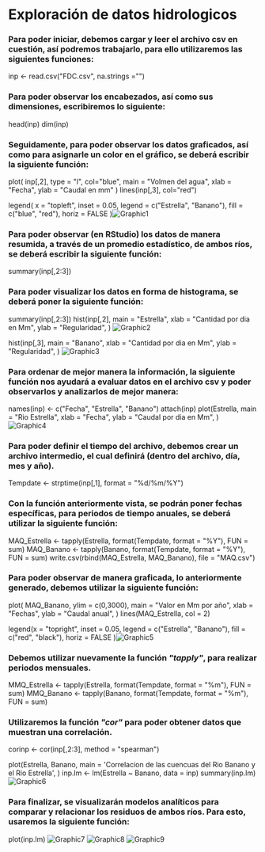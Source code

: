 # Exploración de datos hidrologicos

### Para poder iniciar, debemos cargar y leer el archivo csv en cuestión, así podremos trabajarlo, para ello utilizaremos las siguientes funciones:
inp <- read.csv("FDC.csv", na.strings ="")


### Para poder observar los encabezados, así como sus dimensiones, escribiremos lo siguiente:

head(inp)
dim(inp)





### Seguidamente, para poder observar los datos graficados, así como para asignarle un color en el gráfico, se deberá escribir la siguiente función:
plot(
  inp[,2], type = "l", col="blue", 
  main = "Volmen del agua",
  xlab = "Fecha",
  ylab = "Caudal en mm"
)
lines(inp[,3], col="red")

legend(
  x = "topleft",
  inset = 0.05,
  legend = c("Estrella", "Banano"),
  fill = c("blue", "red"),
  horiz = FALSE
  )![Graphic1](https://user-images.githubusercontent.com/82826151/119308878-d39f1a80-bc2a-11eb-89b9-3a7617bc06a8.png)
  
  ### Para poder observar (en RStudio) los datos de manera resumida, a través de un promedio estadístico, de ambos ríos, se deberá escribir la siguiente función:

summary(inp[,2:3])

### Para poder visualizar los datos en forma de histograma, se deberá poner la siguiente función:
summary(inp[,2:3])
hist(inp[,2],
main = "Estrella",
xlab = "Cantidad por dia en Mm",
ylab = "Regularidad", 
) 
![Graphic2](https://user-images.githubusercontent.com/82826151/119314971-9048aa00-bc32-11eb-8962-1f8bfbadaf64.png)

hist(inp[,3],
main = "Banano",
xlab = "Cantidad por dia en Mm",
ylab = "Regularidad",
)
![Graphic3](https://user-images.githubusercontent.com/82826151/119315353-fcc3a900-bc32-11eb-8e01-0dd0d67f66e6.png)

### Para ordenar de mejor manera la información, la siguiente función nos ayudará a evaluar datos en el archivo csv y poder observarlos y analizarlos de mejor manera:
names(inp) <- c("Fecha", "Estrella", "Banano")
attach(inp)
plot(Estrella,
main = "Rio Estrella", 
xlab = "Fecha",
ylab = "Caudal por dia en Mm",
)
![Graphic4](https://user-images.githubusercontent.com/82826151/119318394-7b6e1580-bc36-11eb-92c6-f0c4e34cfd95.png)
### Para poder definir el tiempo del archivo, debemos crear un archivo intermedio, el cual definirá (dentro del archivo, día, mes y año).
Tempdate <- strptime(inp[,1], format = "%d/%m/%Y") 

### Con la función anteriormente vista, se podrán poner fechas específicas, para periodos de tiempo anuales, se deberá utilizar la siguiente función:
MAQ_Estrella <- tapply(Estrella,
format(Tempdate, format = "%Y"),
FUN = sum)
MAQ_Banano <- tapply(Banano,
format(Tempdate, format = "%Y"), 
FUN = sum)
write.csv(rbind(MAQ_Estrella, MAQ_Banano),  file = "MAQ.csv")

### Para poder observar de manera graficada, lo anteriormente generado, debemos utilizar la siguiente función:

plot(
MAQ_Banano, ylim = c(0,3000),
main = "Valor en Mm por año",
xlab = "Fechas",
ylab = "Caudal anual",
)
lines(MAQ_Estrella, col = 2)
      
legend(x = "topright",
inset = 0.05,
legend = c("Estrella", "Banano"),
fill = c("red", "black"),
horiz = FALSE
)![Graphic5](https://user-images.githubusercontent.com/82826151/119325854-904ea700-bc3e-11eb-8501-8c8ccfa919da.png)

### Debemos utilizar nuevamente la función _"tapply"_, para realizar periodos mensuales.
MMQ_Estrella <- tapply(Estrella,
format(Tempdate, format = "%m"), 
FUN = sum)
MMQ_Banano <- tapply(Banano,
format(Tempdate, format = "%m"), 
FUN = sum)

### Utilizaremos la función _"cor"_ para poder obtener datos que muestran una correlación.
corinp <- cor(inp[,2:3], method = "spearman")

plot(Estrella, Banano,
     main = 'Correlacion de las cuencuas del Rio Banano y el Rio Estrella',
)
inp.lm <- lm(Estrella ~ Banano, data = inp)
summary(inp.lm)
![Graphic6](https://user-images.githubusercontent.com/82826151/119330669-b88cd480-bc43-11eb-869b-0a711af74e7d.png)

### Para finalizar, se visualizarán modelos analíticos para comparar y relacionar los residuos de ambos ríos. Para esto, usaremos la siguiente función: 
plot(inp.lm)
![Graphic7](https://user-images.githubusercontent.com/82826151/119331541-b414eb80-bc44-11eb-9b8c-9af4f50f0203.png)
![Graphic8](https://user-images.githubusercontent.com/82826151/119331778-fdfdd180-bc44-11eb-8178-8024d0a9d32d.png)
![Graphic9](https://user-images.githubusercontent.com/82826151/119331798-048c4900-bc45-11eb-9a13-36cab137ba27.png)


